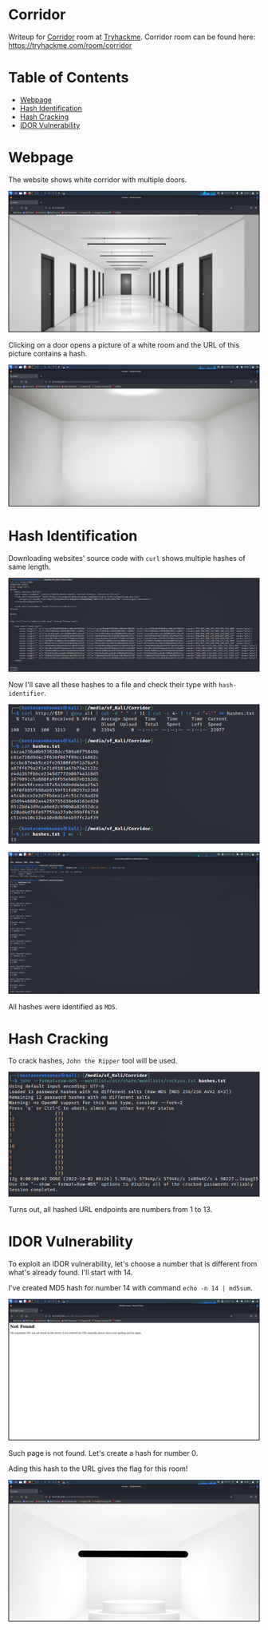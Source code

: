 # Corridor

Writeup for [Corridor](https://tryhackme.com/room/corridor) room at [Tryhackme](https://tryhackme.com/).
Corridor room can be found here: https://tryhackme.com/room/corridor

Table of Contents
=================
* [Webpage](#Webpage)
* [Hash Identification](#Hash-Identification)
* [Hash Cracking](#Hash-Cracking)
* [IDOR Vulnerability](#IDOR-Vulnerability)

# Webpage

The website shows white corridor with multiple doors.

![Main page](/Corridor/images/Main_page.png)

Clicking on a door opens a picture of a white room and the URL of this picture contains a hash.

![Open door](/Corridor/images/Open_door.png)

# Hash Identification

Downloading websites' source code with `curl` shows multiple hashes of same length.

![Found hashes](/Corridor/images/Found_hashes.png)

Now I'll save all these hashes to a file and check their type with `hash-identifier`.

![Saved hashes](/Corridor/images/Saved_hashes.png)

![Hash types](/Corridor/images/Hash_types.png)

All hashes were identified as `MD5`.

# Hash Cracking

To crack hashes, `John the Ripper` tool will be used.

![Cracked hashes](/Corridor/images/Cracked_hashes.png)

Turns out, all hashed URL endpoints are numbers from 1 to 13.

# IDOR Vulnerability

To exploit an IDOR vulnerability, let's choose a number that is different from what's already found. I'll start with 14.

I've created MD5 hash for number 14 with command `echo -n 14 | md5sum`.

![14 endpoint](/Corridor/images/14_endpoint.png)

Such page is not found. Let's create a hash for number 0.

Ading this hash to the URL gives the flag for this room!

![0 endpoint](/Corridor/images/0_endpoint.png)
